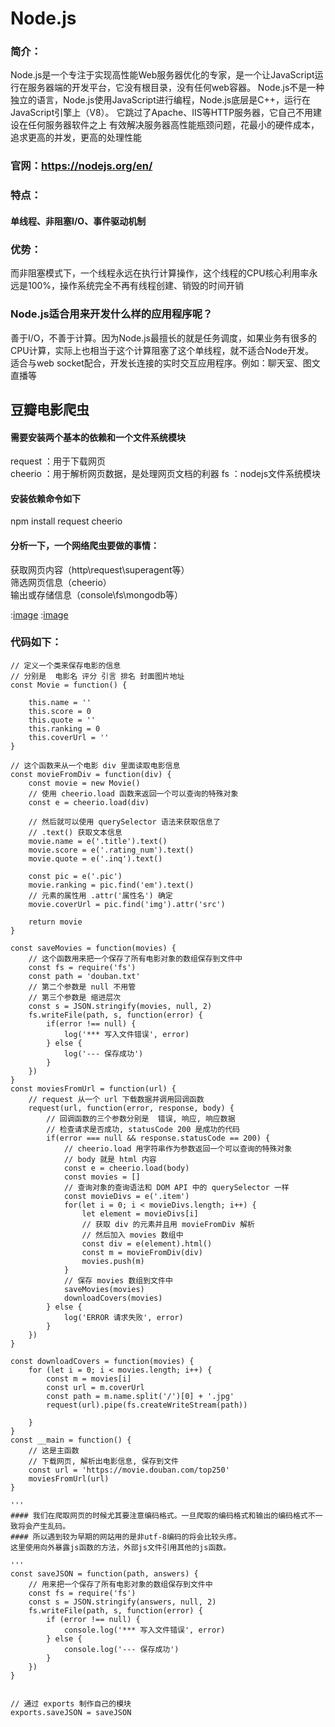 # Node.js
### 简介：
  Node.js是一个专注于实现高性能Web服务器优化的专家，是一个让JavaScript运行在服务器端的开发平台，它没有根目录，没有任何web容器。
  Node.js不是一种独立的语言，Node.js使用JavaScript进行编程，Node.js底层是C++，运行在JavaScript引擎上（V8）。
  它跳过了Apache、IIS等HTTP服务器，它自己不用建设在任何服务器软件之上
  有效解决服务器高性能瓶颈问题，花最小的硬件成本，追求更高的并发，更高的处理性能
### 官网：https://nodejs.org/en/
### 特点：
#### 单线程、非阻塞I/O、事件驱动机制
### 优势：
  而非阻塞模式下，一个线程永远在执行计算操作，这个线程的CPU核心利用率永远是100%，操作系统完全不再有线程创建、销毁的时间开销
### Node.js适合用来开发什么样的应用程序呢？
善于I/O，不善于计算。因为Node.js最擅长的就是任务调度，如果业务有很多的CPU计算，实际上也相当于这个计算阻塞了这个单线程，就不适合Node开发。<br>
适合与web socket配合，开发长连接的实时交互应用程序。例如：聊天室、图文直播等

## 豆瓣电影爬虫
#### 需要安装两个基本的依赖和一个文件系统模块<br>
request ：用于下载网页<br>
cheerio ：用于解析网页数据，是处理网页文档的利器
fs ：nodejs文件系统模块
#### 安装依赖命令如下 <br>
npm install request cheerio

#### 分析一下，一个网络爬虫要做的事情：
获取网页内容（http\request\superagent等）<br>
筛选网页信息（cheerio）<br>
输出或存储信息（console\fs\mongodb等）<br>

:[image](https://raw.githubusercontent.com/HaloYolanda/blog/master/imgs/json.png)
:[image](https://raw.githubusercontent.com/HaloYolanda/blog/master/imgs/photos.png)

### 代码如下：
```
// 定义一个类来保存电影的信息
// 分别是  电影名 评分 引言 排名 封面图片地址
const Movie = function() {

	this.name = ''
	this.score = 0
	this.quote = ''
	this.ranking = 0
	this.coverUrl = ''
}

// 这个函数来从一个电影 div 里面读取电影信息
const movieFromDiv = function(div) {
	const movie = new Movie()
	// 使用 cheerio.load 函数来返回一个可以查询的特殊对象
	const e = cheerio.load(div)

	// 然后就可以使用 querySelector 语法来获取信息了
	// .text() 获取文本信息
	movie.name = e('.title').text()
	movie.score = e('.rating_num').text()
	movie.quote = e('.inq').text()

	const pic = e('.pic')
	movie.ranking = pic.find('em').text()
	// 元素的属性用 .attr('属性名') 确定
	movie.coverUrl = pic.find('img').attr('src')

	return movie
}

const saveMovies = function(movies) {
	// 这个函数用来把一个保存了所有电影对象的数组保存到文件中
	const fs = require('fs')
	const path = 'douban.txt'
	// 第二个参数是 null 不用管
	// 第三个参数是 缩进层次
	const s = JSON.stringify(movies, null, 2)
	fs.writeFile(path, s, function(error) {
		if(error !== null) {
			log('*** 写入文件错误', error)
		} else {
			log('--- 保存成功')
		}
	})
}
const moviesFromUrl = function(url) {
	// request 从一个 url 下载数据并调用回调函数
	request(url, function(error, response, body) {
		// 回调函数的三个参数分别是  错误, 响应, 响应数据
		// 检查请求是否成功, statusCode 200 是成功的代码
		if(error === null && response.statusCode == 200) {
			// cheerio.load 用字符串作为参数返回一个可以查询的特殊对象
			// body 就是 html 内容
			const e = cheerio.load(body)
			const movies = []
			// 查询对象的查询语法和 DOM API 中的 querySelector 一样
			const movieDivs = e('.item')
			for(let i = 0; i < movieDivs.length; i++) {
				let element = movieDivs[i]
				// 获取 div 的元素并且用 movieFromDiv 解析
				// 然后加入 movies 数组中
				const div = e(element).html()
				const m = movieFromDiv(div)
				movies.push(m)
			}
			// 保存 movies 数组到文件中
			saveMovies(movies)
			downloadCovers(movies)
		} else {
			log('ERROR 请求失败', error)
		}
	})
}

const downloadCovers = function(movies) {
    for (let i = 0; i < movies.length; i++) {
        const m = movies[i]
        const url = m.coverUrl
        const path = m.name.split('/')[0] + '.jpg'
        request(url).pipe(fs.createWriteStream(path))
	
	}
}
const __main = function() {
	// 这是主函数
	// 下载网页, 解析出电影信息, 保存到文件
	const url = 'https://movie.douban.com/top250'
	moviesFromUrl(url)
}

'''
#### 我们在爬取网页的时候尤其要注意编码格式。一旦爬取的编码格式和输出的编码格式不一致将会产生乱码。
#### 所以遇到较为早期的网站用的是非utf-8编码的将会比较头疼。
这里使用向外暴露js函数的方法，外部js文件引用其他的js函数。

'''
const saveJSON = function(path, answers) {
    // 用来把一个保存了所有电影对象的数组保存到文件中
    const fs = require('fs')
    const s = JSON.stringify(answers, null, 2)
    fs.writeFile(path, s, function(error) {
        if (error !== null) {
            console.log('*** 写入文件错误', error)
        } else {
            console.log('--- 保存成功')
        }
    })
}


// 通过 exports 制作自己的模块
exports.saveJSON = saveJSON

